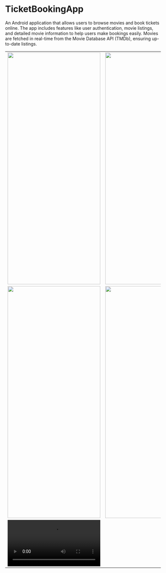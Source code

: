 # TicketBookingApp

An Android application that allows users to browse movies and book tickets online. The app includes features like user authentication, movie listings, and detailed movie information to help users make bookings easily. Movies are fetched in real-time from the Movie Database API (TMDb), ensuring up-to-date listings.

<table>
  <tr>
    <td><img src="https://github.com/user-attachments/assets/cfdff683-3273-47ef-838f-4b39e5234b68" width="300" height="750"></td>
    <td><img src="https://github.com/user-attachments/assets/0a6e04c0-494c-4616-81d1-d599d6b92502" width="300" height="750"></td>
  </tr>
  <tr>
    <td><img src="https://github.com/user-attachments/assets/2ec4abdf-3ed3-47cf-868e-6958e39abfa0" width="300" height="750"></td>
    <td><img src="https://github.com/user-attachments/assets/3f2be779-8d92-4782-be47-df0125b1e194" width="300" height="750"></td>
  </tr>
  <tr>
    <td><video src="[movie.mp4](https://github.com/user-attachments/assets/a0fcc882-219e-4abe-ba7d-d521e058e97a)" controls></video></td>
  </tr>
</table>

